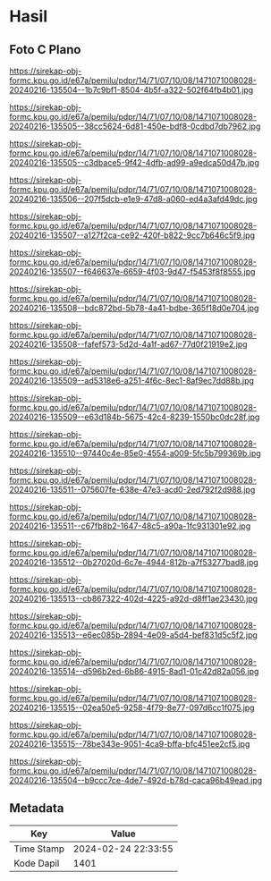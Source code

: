 # Hasil

## Foto C Plano

https://sirekap-obj-formc.kpu.go.id/e67a/pemilu/pdpr/14/71/07/10/08/1471071008028-20240216-135504--1b7c9bf1-8504-4b5f-a322-502f64fb4b01.jpg

https://sirekap-obj-formc.kpu.go.id/e67a/pemilu/pdpr/14/71/07/10/08/1471071008028-20240216-135505--38cc5624-6d81-450e-bdf8-0cdbd7db7962.jpg

https://sirekap-obj-formc.kpu.go.id/e67a/pemilu/pdpr/14/71/07/10/08/1471071008028-20240216-135505--c3dbace5-9f42-4dfb-ad99-a9edca50d47b.jpg

https://sirekap-obj-formc.kpu.go.id/e67a/pemilu/pdpr/14/71/07/10/08/1471071008028-20240216-135506--207f5dcb-e1e9-47d8-a060-ed4a3afd49dc.jpg

https://sirekap-obj-formc.kpu.go.id/e67a/pemilu/pdpr/14/71/07/10/08/1471071008028-20240216-135507--a127f2ca-ce92-420f-b822-9cc7b646c5f9.jpg

https://sirekap-obj-formc.kpu.go.id/e67a/pemilu/pdpr/14/71/07/10/08/1471071008028-20240216-135507--f646637e-6659-4f03-9d47-f5453f8f8555.jpg

https://sirekap-obj-formc.kpu.go.id/e67a/pemilu/pdpr/14/71/07/10/08/1471071008028-20240216-135508--bdc872bd-5b78-4a41-bdbe-365f18d0e704.jpg

https://sirekap-obj-formc.kpu.go.id/e67a/pemilu/pdpr/14/71/07/10/08/1471071008028-20240216-135508--fafef573-5d2d-4a1f-ad67-77d0f21919e2.jpg

https://sirekap-obj-formc.kpu.go.id/e67a/pemilu/pdpr/14/71/07/10/08/1471071008028-20240216-135509--ad5318e6-a251-4f6c-8ec1-8af9ec7dd88b.jpg

https://sirekap-obj-formc.kpu.go.id/e67a/pemilu/pdpr/14/71/07/10/08/1471071008028-20240216-135509--e63d184b-5675-42c4-8239-1550bc0dc28f.jpg

https://sirekap-obj-formc.kpu.go.id/e67a/pemilu/pdpr/14/71/07/10/08/1471071008028-20240216-135510--97440c4e-85e0-4554-a009-5fc5b799369b.jpg

https://sirekap-obj-formc.kpu.go.id/e67a/pemilu/pdpr/14/71/07/10/08/1471071008028-20240216-135511--075607fe-638e-47e3-acd0-2ed792f2d988.jpg

https://sirekap-obj-formc.kpu.go.id/e67a/pemilu/pdpr/14/71/07/10/08/1471071008028-20240216-135511--c67fb8b2-1647-48c5-a90a-1fc931301e92.jpg

https://sirekap-obj-formc.kpu.go.id/e67a/pemilu/pdpr/14/71/07/10/08/1471071008028-20240216-135512--0b27020d-6c7e-4944-812b-a7f53277bad8.jpg

https://sirekap-obj-formc.kpu.go.id/e67a/pemilu/pdpr/14/71/07/10/08/1471071008028-20240216-135513--cb867322-402d-4225-a92d-d8ff1ae23430.jpg

https://sirekap-obj-formc.kpu.go.id/e67a/pemilu/pdpr/14/71/07/10/08/1471071008028-20240216-135513--e6ec085b-2894-4e09-a5d4-bef831d5c5f2.jpg

https://sirekap-obj-formc.kpu.go.id/e67a/pemilu/pdpr/14/71/07/10/08/1471071008028-20240216-135514--d596b2ed-6b86-4915-8ad1-01c42d82a056.jpg

https://sirekap-obj-formc.kpu.go.id/e67a/pemilu/pdpr/14/71/07/10/08/1471071008028-20240216-135515--02ea50e5-9258-4f79-8e77-097d6cc1f075.jpg

https://sirekap-obj-formc.kpu.go.id/e67a/pemilu/pdpr/14/71/07/10/08/1471071008028-20240216-135515--78be343e-9051-4ca9-bffa-bfc451ee2cf5.jpg

https://sirekap-obj-formc.kpu.go.id/e67a/pemilu/pdpr/14/71/07/10/08/1471071008028-20240216-135504--b9ccc7ce-4de7-492d-b78d-caca96b49ead.jpg


## Metadata

| Key        | Value               |
| ---------- | ------------------- |
| Time Stamp | 2024-02-24 22:33:55 |
| Kode Dapil | 1401                |



